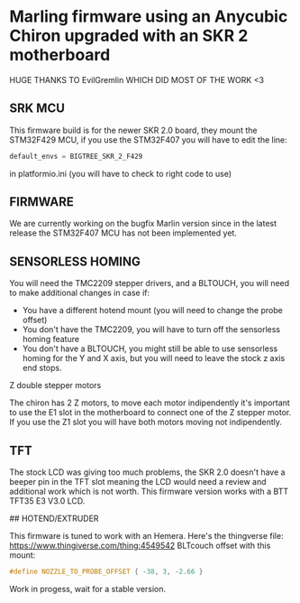 # Marling firmware using an Anycubic Chiron upgraded with an SKR 2 motherboard

HUGE THANKS TO EvilGremlin WHICH DID MOST OF THE WORK <3 

## SRK MCU

This firmware build is for the newer SKR 2.0 board, they mount the STM32F429 MCU, if you use the STM32F407 you will have to edit the line:
```c
default_envs = BIGTREE_SKR_2_F429 
```
in platformio.ini (you will have to check to right code to use)

## FIRMWARE

We are currently working on the bugfix Marlin version since in the latest release the STM32F407 MCU has not been implemented yet.

## SENSORLESS HOMING

You will need the TMC2209 stepper drivers, and a BLTOUCH, you will need to make additional changes in case if:
- You have a different hotend mount (you will need to change the probe offset)
- You don't have the TMC2209, you will have to turn off the sensorless homing feature
- You don't have a BLTOUCH, you might still be able to use sensorless homing for the Y and X axis, but you will need to leave the stock z axis end stops.

Z double stepper motors

The chiron has 2 Z motors, to move each motor indipendently it's important to use the E1 slot in the motherboard to connect one of the Z stepper motor.
If you use the Z1 slot you will have both motors moving not indipendently.

## TFT

The stock LCD was giving too much problems, the SKR 2.0 doesn't have a beeper pin in the TFT slot meaning the LCD would need a review and additional work which is not worth.
This firmware version works with a BTT TFT35 E3 V3.0 LCD.

## HOTEND/EXTRUDER

This firmware is tuned to work with an Hemera.
Here's the thingverse file:
https://www.thingiverse.com/thing:4549542
BLTcouch offset with this mount:
```c
#define NOZZLE_TO_PROBE_OFFSET { -38, 3, -2.66 }
```

Work in progess, wait for a stable version.
